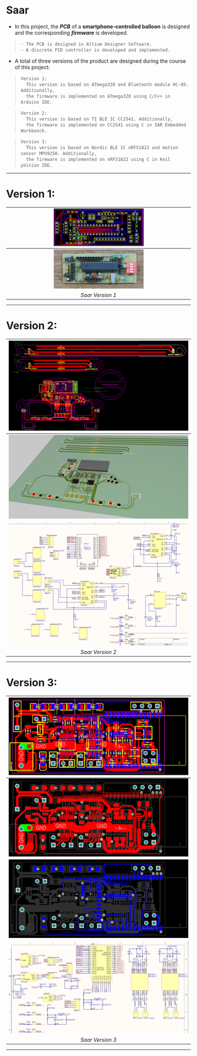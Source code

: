 # Saar


- In this project, the **_PCB_** of a **smartphone-controlled balloon** is designed and the corresponding **_firmware_** is developed.
>     - The PCB is designed in Altium Designer Software. 
>     - A discrete PID controller is developed and implemented. 


- A total of three versions of the product are designed during the course of this project:
>     Version 1: 
>       This version is based on ATmega328 and Bluetooth module HC-05. Additionally, 
>       the firmware is implemented on ATmega328 using C/C++ in Arduino IDE. 

>     Version 2: 
>       This version is based on TI BLE IC CC2541. Additionally, 
>       the firmware is implemented on CC2541 using C in IAR Embedded Workbench. 

>     Version 3: 
>       This version is based on Nordic BLE IC nRF51822 and motion sensor MPU9250. Additionally, 
>       the firmware is implemented on nRF51822 using C in Keil µVision IDE. 

-----------------------------------------------------
# Version 1:

| <img src="https://github.com/mostafachegeni/saar/blob/9224e11a81262263e10ab6122a9625100b0a9d9a/Version_1/Custom_Arduino_1.png" width="50%" height="50%" alt> | 
|:--:|
| <img src="https://github.com/mostafachegeni/saar/blob/9224e11a81262263e10ab6122a9625100b0a9d9a/Version_1/Custom_Arduino_2.png" width="50%" height="50%" alt> |
| *Saar Version 1* |

-----------------------------------------------------
# Version 2:

| <img src="https://github.com/mostafachegeni/saar/blob/4b3129bfe3e27d1c6f246fa6a37d08a7c4b75bb6/Version_2/Saar_CC2541.png" width="100%" height="100%" alt> |
|:--:|
| <img src="https://github.com/mostafachegeni/saar/blob/4b3129bfe3e27d1c6f246fa6a37d08a7c4b75bb6/Version_2/3D_Saar_CC2541.png" width="100%" height="100%" alt> |
| <img src="https://github.com/mostafachegeni/saar/blob/4b3129bfe3e27d1c6f246fa6a37d08a7c4b75bb6/Version_2/SCH_Saar_1.png" width="100%" height="100%" alt> | 
| *Saar Version 2* |

-----------------------------------------------------
# Version 3:

| <img src="https://github.com/mostafachegeni/saar/blob/0c33291b089e29fc6cc4f12188c34a6fefb6a9ff/Version_3/PCB/Saar3_PCB.png" width="100%" height="100%"> |
|:--:|
| <img src="https://github.com/mostafachegeni/saar/blob/aac793edefc61688d349da8210143097a5c99567/Version_3/PCB/Saar3_Top_Layer.png" width="100%" height="100%"> |
| <img src="https://github.com/mostafachegeni/saar/blob/0c33291b089e29fc6cc4f12188c34a6fefb6a9ff/Version_3/PCB/Saar3_Bottom_Layer.png" width="100%" height="100%"> |
| <img src="https://github.com/mostafachegeni/saar/blob/aac793edefc61688d349da8210143097a5c99567/Version_3/PCB/Saar3_SCH_1.png" width="100%" height="100%"> |
| *Saar Version 3* |

-----------------------------------------------------

